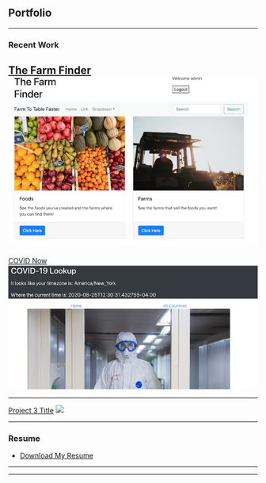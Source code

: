 ## Portfolio

---

### Recent Work 

[The Farm Finder](https://vigorous-carson-a34053.netlify.app/)
<img src="images/farm finder screenshot.png?raw=true"/>
---
[COVID Now](https://covidlookup.netlify.app/)
<img src="images/Screen Shot 2020-08-25 at 3.09.03 PM.png?raw=true"/>

---
[Project 3 Title](http://example.com/)
<img src="images/dummy_thumbnail.jpg?raw=true"/>

---

### Resume

- [Download My Resume](pdf/j_galeazzi_resume_08_2020_scrubbed.pdf)

---




---

